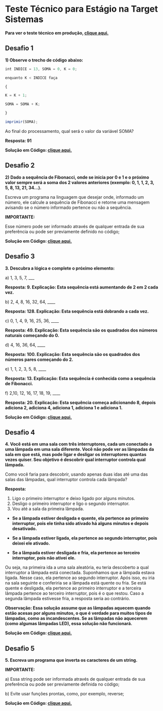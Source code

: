 # Teste Técnico para Estágio na Target Sistemas

**Para ver o teste técnico em produção, [clique aqui.](https://teste-tecnico-estagio-target-sistemas.vercel.app/)**

## Desafio 1

**1) Observe o trecho de código abaixo:**

```javascript
int INDICE = 13, SOMA = 0, K = 0;

enquanto K < INDICE faça

{

K = K + 1;

SOMA = SOMA + K;

}

imprimir(SOMA);
```

Ao final do processamento, qual será o valor da variável SOMA?

**Resposta: 91**

**Solução em Código: [clique aqui.](./assets/js/challenges/sum.js)**

## Desafio 2

**2) Dado a sequência de Fibonacci, onde se inicia por 0 e 1 e o próximo valor sempre será a soma dos 2 valores anteriores (exemplo: 0, 1, 1, 2, 3, 5, 8, 13, 21, 34...).**

Escreva um programa na linguagem que desejar onde, informado um número, ele calcule a sequência de Fibonacci e retorne uma mensagem avisando se o número informado pertence ou não a sequência.

**IMPORTANTE:**

Esse número pode ser informado através de qualquer entrada de sua preferência ou pode ser previamente definido no código;

**Solução em Código: [clique aqui.](./assets/js/challenges/fibonacci.js)**

## Desafio 3

**3. Descubra a lógica e complete o próximo elemento:**

a) 1, 3, 5, 7, \_\_\_

**Resposta: 9. Explicação: Esta sequência está aumentando de 2 em 2 cada vez.**

b) 2, 4, 8, 16, 32, 64, \_\_\_\_

**Resposta: 128. Explicação: Esta sequência está dobrando a cada vez.**

c) 0, 1, 4, 9, 16, 25, 36, \_\_\_\_

**Resposta: 49. Explicação: Esta sequência são os quadrados dos números naturais começando do 0.**

d) 4, 16, 36, 64, \_\_\_\_

**Resposta: 100. Explicação: Esta sequência são os quadrados dos números pares começando do 2.**

e) 1, 1, 2, 3, 5, 8, \_\_\_\_

**Resposta: 13. Explicação: Esta sequência é conhecida como a sequência de Fibonacci.**

f) 2,10, 12, 16, 17, 18, 19, \_\_\_\_

**Resposta: 20. Explicação: Esta sequência começa adicionando 8, depois adiciona 2, adiciona 4, adiciona 1, adiciona 1 e adiciona 1.**

**Solução em Código: [clique aqui.](./assets/js/challenges/completeTheNextElement.js)**

## Desafio 4

**4. Você está em uma sala com três interruptores, cada um conectado a uma lâmpada em uma sala diferente. Você não pode ver as lâmpadas da sala em que está, mas pode ligar e desligar os interruptores quantas vezes quiser. Seu objetivo é descobrir qual interruptor controla qual lâmpada.**

Como você faria para descobrir, usando apenas duas idas até uma das salas das lâmpadas, qual interruptor controla cada lâmpada?

**Resposta:**

1. Ligo o primeiro interruptor e deixo ligado por alguns minutos.
2. Desligo o primeiro interruptor e ligo o segundo interruptor.
3. Vou até a sala da primeira lâmpada.

- **Se a lâmpada estiver desligada e quente, ela pertence ao primeiro interruptor, pois ele tinha sido ativado há alguns minutos e depois desativado.**

- **Se a lâmpada estiver ligada, ela pertence ao segundo interruptor, pois deixei ele ativado.**

- **Se a lâmpada estiver desligada e fria, ela pertence ao terceiro interruptor, pois não ativei ele.**

Ou seja, na primeira ida a uma sala aleatória, eu teria descoberto a qual interruptor a lâmpada está conectada. Suponhamos que a lâmpada estava ligada. Nesse caso, ela pertence ao segundo interruptor. Após isso, eu iria na sala seguinte e conferiria se a lâmpada está quente ou fria. Se está quente e desligada, ela pertence ao primeiro interruptor e a terceira lâmpada pertence ao terceiro interruptor, pois é o que restou. Caso a segunda lâmpada estivesse fria, a resposta seria ao contrário.

**Observação: Essa solução assume que as lâmpadas aquecem quando estão acesas por alguns minutos, o que é verdade para muitos tipos de lâmpadas, como as incandescentes. Se as lâmpadas não aquecerem (como algumas lâmpadas LED), essa solução não funcionará.**

**Solução em Código: [clique aqui.](./assets/js/challenges/detectTheLamps.js)**

## Desafio 5

**5. Escreva um programa que inverta os caracteres de um string.**

**IMPORTANTE:**

a) Essa string pode ser informada através de qualquer entrada de sua preferência ou pode ser previamente definida no código;

b) Evite usar funções prontas, como, por exemplo, reverse;

**Solução em Código: [clique aqui.](./assets/js/challenges/invertString.js)**
